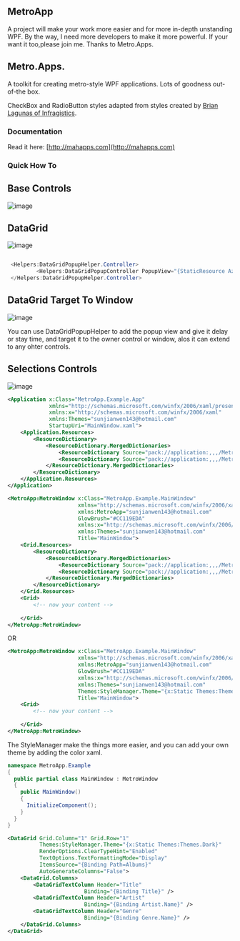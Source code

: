 ## MetroApp

A project will make your work more easier and for more in-depth unstanding WPF.
By the way, I need more developers to make it more powerful.
If your want it too,please join me.
Thanks to Metro.Apps.

## Metro.Apps.
A toolkit for creating metro-style WPF applications. Lots of goodness out-of-the box.

CheckBox and RadioButton styles adapted from styles created by [Brian Lagunas of Infragistics](http://brianlagunas.com/free-metro-light-and-dark-themes-for-wpf-and-silverlight-microsoft-controls/).

### Documentation

Read it here: [http://mahapps.com](http://mahapps.com)

### Quick How To

## Base Controls
![image](https://github.com/JianwenSun/MetroApp/tree/master/MetroApp/MetroApp/Resources/basecontrol.png)

## DataGrid
![image](https://github.com/JianwenSun/MetroApp/tree/master/MetroApp/MetroApp/Resources/datagrid.png)

```csharp

 <Helpers:DataGridPopupHelper.Controller>
         <Helpers:DataGridPopupController PopupView="{StaticResource AzurePopupView}" IsDelay="False" IsStay="False" Target="DataGrid" StayTime="0:0:2"/>
 </Helpers:DataGridPopupHelper.Controller>
```
## DataGrid Target To Window
![image](https://github.com/JianwenSun/MetroApp/tree/master/MetroApp/MetroApp/Resources/popup_window_delay.png)

You can use DataGridPopupHelper to add the popup view and give it delay or stay time,
and target it to the owner control or window,
alos it can extend to any ohter controls.

## Selections Controls
![image](https://github.com/JianwenSun/MetroApp/tree/master/MetroApp/MetroApp/Resources/selections.png)

```XML
<Application x:Class="MetroApp.Example.App"
             xmlns="http://schemas.microsoft.com/winfx/2006/xaml/presentation"
             xmlns:x="http://schemas.microsoft.com/winfx/2006/xaml"
             xmlns:Themes="sunjianwen143@hotmail.com"
             StartupUri="MainWindow.xaml">
    <Application.Resources>
        <ResourceDictionary>
            <ResourceDictionary.MergedDictionaries>
                <ResourceDictionary Source="pack://application:,,,/MetroApp;component/Themes/Dark.xaml" />
                <ResourceDictionary Source="pack://application:,,,/MetroApp;component/Themes/Controls.xaml" />
            </ResourceDictionary.MergedDictionaries>
        </ResourceDictionary>
    </Application.Resources>
</Application>
```

```XML
<MetroApp:MetroWindow x:Class="MetroApp.Example.MainWindow"
					  xmlns="http://schemas.microsoft.com/winfx/2006/xaml/presentation"
					  xmlns:MetroApp="sunjianwen143@hotmail.com"
					  GlowBrush="#CC119EDA"
					  xmlns:x="http://schemas.microsoft.com/winfx/2006/xaml"
					  xmlns:Themes="sunjianwen143@hotmail.com"
					  Title="MainWindow">
	<Grid.Resources>
		<ResourceDictionary>
			<ResourceDictionary.MergedDictionaries>
				<ResourceDictionary Source="pack://application:,,,/MetroApp;component/Themes/Dark.xaml" />
				<ResourceDictionary Source="pack://application:,,,/MetroApp;component/Themes/Controls.xaml" />
			</ResourceDictionary.MergedDictionaries>
		</ResourceDictionary>
	</Grid.Resources>
	<Grid>
		<!-- now your content -->
  
	</Grid>
</MetroApp:MetroWindow>
```
OR
```XML
<MetroApp:MetroWindow x:Class="MetroApp.Example.MainWindow"
					  xmlns="http://schemas.microsoft.com/winfx/2006/xaml/presentation"
					  xmlns:MetroApp="sunjianwen143@hotmail.com"
					  GlowBrush="#CC119EDA"
					  xmlns:x="http://schemas.microsoft.com/winfx/2006/xaml"
					  xmlns:Themes="sunjianwen143@hotmail.com"
					  Themes:StyleManager.Theme="{x:Static Themes:Themes.Dark}"
					  Title="MainWindow">
	<Grid>
		<!-- now your content -->
  
	</Grid>
</MetroApp:MetroWindow>
```
The StyleManager make the things more easier, and you can add your own theme by adding the color xaml.

```csharp
namespace MetroApp.Example
{
  public partial class MainWindow : MetroWindow
  {
    public MainWindow()
    {
      InitializeComponent();
    }
  }
}
```
```XML
<DataGrid Grid.Column="1" Grid.Row="1"
          Themes:StyleManager.Theme="{x:Static Themes:Themes.Dark}"
          RenderOptions.ClearTypeHint="Enabled"
          TextOptions.TextFormattingMode="Display"
          ItemsSource="{Binding Path=Albums}"
          AutoGenerateColumns="False">
    <DataGrid.Columns>
        <DataGridTextColumn Header="Title"
                        Binding="{Binding Title}" />
        <DataGridTextColumn Header="Artist"
                        Binding="{Binding Artist.Name}" />
        <DataGridTextColumn Header="Genre"
                        Binding="{Binding Genre.Name}" />
    </DataGrid.Columns>
</DataGrid>
```
